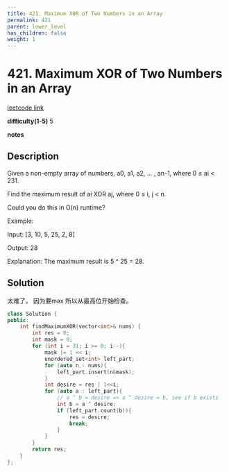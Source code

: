 ```yaml
---
title: 421. Maximum XOR of Two Numbers in an Array
permalink: 421
parent: lower_level
has_children: false
weight: 1
---
```

# 421. Maximum XOR of Two Numbers in an Array
[leetcode link](https://leetcode.com/problems/maximum-xor-of-two-numbers-in-an-array/)

**difficulty(1-5)** 
5

**notes**   


## Description
Given a non-empty array of numbers, a0, a1, a2, … , an-1, where 0 ≤ ai < 231.

Find the maximum result of ai XOR aj, where 0 ≤ i, j < n.

Could you do this in O(n) runtime?

Example:

Input: [3, 10, 5, 25, 2, 8]

Output: 28

Explanation: The maximum result is 5 ^ 25 = 28.


## Solution
太难了。
因为要max 所以从最高位开始检查。

```c++
class Solution {
public:
    int findMaximumXOR(vector<int>& nums) {
        int res = 0;
        int mask = 0;
        for (int i = 31; i >= 0; i--){
            mask |= 1 << i;
            unordered_set<int> left_part;
            for (auto n : nums){
                left_part.insert(n&mask);
            }
            int desire = res | 1<<i;
            for (auto a : left_part){
                // a ^ b = desire => a ^ desire = b, see if b exists
                int b = a ^ desire;
                if (left_part.count(b)){
                    res = desire;
                    break;
                }
            }
        }
        return res;
    }
};
```


